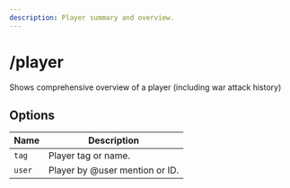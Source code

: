 ```yaml
---
description: Player summary and overview.
---
```


# /player

Shows comprehensive overview of a player (including war attack history)

## Options

| Name | Description |
|------|-------------|
| `tag` | Player tag or name. |
| `user` | Player by @user mention or ID. |

